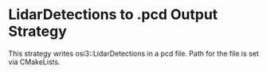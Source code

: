 # LidarDetections to .pcd Output Strategy

This strategy writes osi3::LidarDetections in a pcd file.
Path for the file is set via CMakeLists.